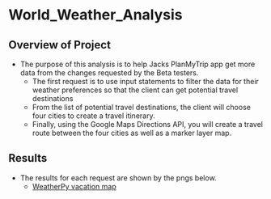 # World_Weather_Analysis

## Overview of Project
- The purpose of this analysis is to help Jacks PlanMyTrip app get more data from the changes requested by the Beta testers.
	* The first request is to use input statements to filter the data for their weather preferences so that the client can get potential travel destinations
	* From the list of potential travel destinations, the client will choose four cities to create a travel itinerary.
	* Finally, using the Google Maps Directions API, you will create a travel route between the four cities as well as a marker layer map.
	
## Results
- The results for each request are shown by the pngs below.
	* [WeatherPy vacation map](Vacation_Search/WeatherPy_vacation_map.PNG)	
 
